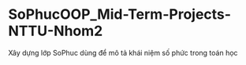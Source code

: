 # SoPhucOOP_Mid-Term-Projects-NTTU-Nhom2
Xây dựng lớp SoPhuc dùng để mô tả khái niệm số phức trong toán học 
